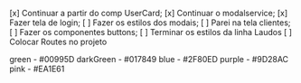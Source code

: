 [x] Continuar a partir do comp UserCard;
[x] Continuar o modalservice;
[x] Fazer tela de login;
[ ] Fazer os estilos dos modais;
[ ] Parei na tela clientes;
[ ] Fazer os componentes buttons;
[ ] Terminar os estilos da linha Laudos
[ ] Colocar Routes no projeto

green - #00995D
darkGreen - #017849
blue - #2F80ED
purple - #9D28AC
pink - #EA1E61